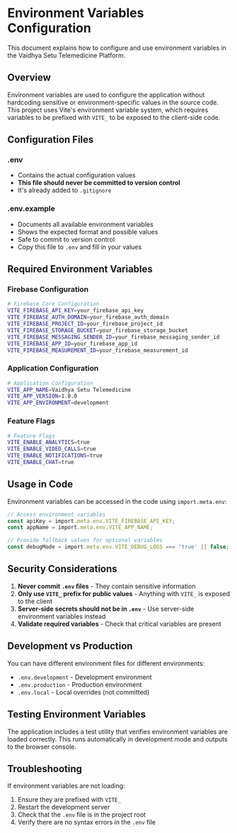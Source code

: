 # Environment Variables Configuration

This document explains how to configure and use environment variables in the Vaidhya Setu Telemedicine Platform.

## Overview

Environment variables are used to configure the application without hardcoding sensitive or environment-specific values in the source code. This project uses Vite's environment variable system, which requires variables to be prefixed with `VITE_` to be exposed to the client-side code.

## Configuration Files

### .env
- Contains the actual configuration values
- **This file should never be committed to version control**
- It's already added to `.gitignore`

### .env.example
- Documents all available environment variables
- Shows the expected format and possible values
- Safe to commit to version control
- Copy this file to `.env` and fill in your values

## Required Environment Variables

### Firebase Configuration
```bash
# Firebase Core Configuration
VITE_FIREBASE_API_KEY=your_firebase_api_key
VITE_FIREBASE_AUTH_DOMAIN=your_firebase_auth_domain
VITE_FIREBASE_PROJECT_ID=your_firebase_project_id
VITE_FIREBASE_STORAGE_BUCKET=your_firebase_storage_bucket
VITE_FIREBASE_MESSAGING_SENDER_ID=your_firebase_messaging_sender_id
VITE_FIREBASE_APP_ID=your_firebase_app_id
VITE_FIREBASE_MEASUREMENT_ID=your_firebase_measurement_id
```

### Application Configuration
```bash
# Application Configuration
VITE_APP_NAME=Vaidhya Setu Telemedicine
VITE_APP_VERSION=1.0.0
VITE_APP_ENVIRONMENT=development
```

### Feature Flags
```bash
# Feature Flags
VITE_ENABLE_ANALYTICS=true
VITE_ENABLE_VIDEO_CALLS=true
VITE_ENABLE_NOTIFICATIONS=true
VITE_ENABLE_CHAT=true
```

## Usage in Code

Environment variables can be accessed in the code using `import.meta.env`:

```typescript
// Access environment variables
const apiKey = import.meta.env.VITE_FIREBASE_API_KEY;
const appName = import.meta.env.VITE_APP_NAME;

// Provide fallback values for optional variables
const debugMode = import.meta.env.VITE_DEBUG_LOGS === 'true' || false;
```

## Security Considerations

1. **Never commit `.env` files** - They contain sensitive information
2. **Only use `VITE_` prefix for public values** - Anything with `VITE_` is exposed to the client
3. **Server-side secrets should not be in `.env`** - Use server-side environment variables instead
4. **Validate required variables** - Check that critical variables are present

## Development vs Production

You can have different environment files for different environments:
- `.env.development` - Development environment
- `.env.production` - Production environment
- `.env.local` - Local overrides (not committed)

## Testing Environment Variables

The application includes a test utility that verifies environment variables are loaded correctly. This runs automatically in development mode and outputs to the browser console.

## Troubleshooting

If environment variables are not loading:
1. Ensure they are prefixed with `VITE_`
2. Restart the development server
3. Check that the `.env` file is in the project root
4. Verify there are no syntax errors in the `.env` file